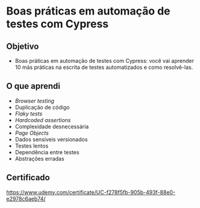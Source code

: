 # Boas práticas em automação de testes com Cypress

## Objetivo
- Boas práticas em automação de testes com Cypress: você vai aprender 10 más práticas na escrita de testes automatizados e como resolvê-las.

## O que aprendi
- _Browser testing_
- Duplicação de código
- _Flaky tests_
- _Hardcoded assertions_
- Complexidade desnecessária
- _Page Objects_
- Dados sensíveis versionados
- Testes lentos
- Dependência entre testes
- Abstrações erradas

## Certificado
https://www.udemy.com/certificate/UC-f278f5fb-905b-493f-88e0-e2978c6aeb74/
